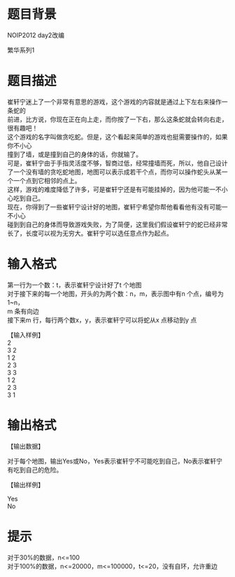 # 

 
 # 题目背景 
<p>NOIP2012&nbsp;day2改编</p>

<p>繁华系列1</p> 

 
 # 题目描述 
<p>崔轩宁迷上了一个非常有意思的游戏，这个游戏的内容就是通过上下左右来操作一条蛇的<br />
前进，比方说，你现在正在向上走，而你按了一下右，那么这条蛇就会转向右走，很有趣吧！<br />
这个游戏的名字叫做贪吃蛇。但是，这个看起来简单的游戏也挺需要操作的，如果你不小心<br />
撞到了墙，或是撞到自己的身体的话，你就输了。<br />
可是，崔轩宁由于手指灵活度不够，智商过低，经常撞墙而死，所以，他自己设计了一个没有墙的贪吃蛇地图，地图可以表示成若干个点，而你可以操作蛇头从某一个一个点到它相邻的点上。<br />
这样，游戏的难度降低了许多，可是崔轩宁还是有可能挂掉的，因为他可能一不小心吃到自己。<br />
现在，你得到了一些崔轩宁设计好的地图，崔轩宁希望你帮他看看他有没有可能一不小心<br />
碰到到自己的身体而导致游戏失败，为了简便，这里我们假设崔轩宁的蛇已经非常长了，长度可以视为无穷大。崔轩宁可以选任意点作为起点。</p> 

 
 # 输入格式 
<p>第一行为一个数：t，表示崔轩宁设计好了t&nbsp;个地图<br />
对于接下来的每一个地图，开头的为两个数：n，m，表示图中有n&nbsp;个点，编号为1~n，<br />
m&nbsp;条有向边<br />
接下来m&nbsp;行，每行两个数x，y，表示崔轩宁可以将蛇从x&nbsp;点移动到y&nbsp;点</p>

<p>【输入样例】<br />
2<br />
3&nbsp;2<br />
1&nbsp;2<br />
2&nbsp;3<br />
3&nbsp;3<br />
1&nbsp;2<br />
2&nbsp;3<br />
3&nbsp;1</p> 

 
 # 输出格式 
<p>【输出数据】</p>

<p>对于每个地图，输出Yes或No，Yes表示崔轩宁不可能吃到自己，No表示崔轩宁有吃到自己的危险。</p>

<p>【输出样例】</p>

<p>Yes<br />
No</p> 

 
 # 提示 
<p>对于30%的数据，n&lt;=100<br />
对于100%的数据，n&lt;=20000，m&lt;=100000，t&lt;=20，没有自环，允许重边</p> 
